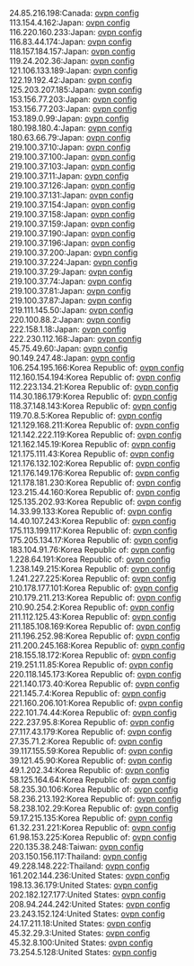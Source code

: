 24.85.216.198:Canada: [ovpn config](vpn/24_85_216_198.ovpn)  
113.154.4.162:Japan: [ovpn config](vpn/113_154_4_162.ovpn)  
116.220.160.233:Japan: [ovpn config](vpn/116_220_160_233.ovpn)  
116.83.44.174:Japan: [ovpn config](vpn/116_83_44_174.ovpn)  
118.157.184.157:Japan: [ovpn config](vpn/118_157_184_157.ovpn)  
119.24.202.36:Japan: [ovpn config](vpn/119_24_202_36.ovpn)  
121.106.133.189:Japan: [ovpn config](vpn/121_106_133_189.ovpn)  
122.19.192.42:Japan: [ovpn config](vpn/122_19_192_42.ovpn)  
125.203.207.185:Japan: [ovpn config](vpn/125_203_207_185.ovpn)  
153.156.77.203:Japan: [ovpn config](vpn/153_156_77_203.ovpn)  
153.156.77.203:Japan: [ovpn config](vpn/153_156_77_203.ovpn)  
153.189.0.99:Japan: [ovpn config](vpn/153_189_0_99.ovpn)  
180.198.180.4:Japan: [ovpn config](vpn/180_198_180_4.ovpn)  
180.63.66.79:Japan: [ovpn config](vpn/180_63_66_79.ovpn)  
219.100.37.10:Japan: [ovpn config](vpn/219_100_37_10.ovpn)  
219.100.37.100:Japan: [ovpn config](vpn/219_100_37_100.ovpn)  
219.100.37.103:Japan: [ovpn config](vpn/219_100_37_103.ovpn)  
219.100.37.11:Japan: [ovpn config](vpn/219_100_37_11.ovpn)  
219.100.37.126:Japan: [ovpn config](vpn/219_100_37_126.ovpn)  
219.100.37.131:Japan: [ovpn config](vpn/219_100_37_131.ovpn)  
219.100.37.154:Japan: [ovpn config](vpn/219_100_37_154.ovpn)  
219.100.37.158:Japan: [ovpn config](vpn/219_100_37_158.ovpn)  
219.100.37.159:Japan: [ovpn config](vpn/219_100_37_159.ovpn)  
219.100.37.190:Japan: [ovpn config](vpn/219_100_37_190.ovpn)  
219.100.37.196:Japan: [ovpn config](vpn/219_100_37_196.ovpn)  
219.100.37.200:Japan: [ovpn config](vpn/219_100_37_200.ovpn)  
219.100.37.224:Japan: [ovpn config](vpn/219_100_37_224.ovpn)  
219.100.37.29:Japan: [ovpn config](vpn/219_100_37_29.ovpn)  
219.100.37.74:Japan: [ovpn config](vpn/219_100_37_74.ovpn)  
219.100.37.81:Japan: [ovpn config](vpn/219_100_37_81.ovpn)  
219.100.37.87:Japan: [ovpn config](vpn/219_100_37_87.ovpn)  
219.111.145.50:Japan: [ovpn config](vpn/219_111_145_50.ovpn)  
220.100.88.2:Japan: [ovpn config](vpn/220_100_88_2.ovpn)  
222.158.1.18:Japan: [ovpn config](vpn/222_158_1_18.ovpn)  
222.230.112.168:Japan: [ovpn config](vpn/222_230_112_168.ovpn)  
45.75.49.60:Japan: [ovpn config](vpn/45_75_49_60.ovpn)  
90.149.247.48:Japan: [ovpn config](vpn/90_149_247_48.ovpn)  
106.254.195.166:Korea Republic of: [ovpn config](vpn/106_254_195_166.ovpn)  
112.160.154.194:Korea Republic of: [ovpn config](vpn/112_160_154_194.ovpn)  
112.223.134.21:Korea Republic of: [ovpn config](vpn/112_223_134_21.ovpn)  
114.30.186.179:Korea Republic of: [ovpn config](vpn/114_30_186_179.ovpn)  
118.37.148.143:Korea Republic of: [ovpn config](vpn/118_37_148_143.ovpn)  
119.70.8.5:Korea Republic of: [ovpn config](vpn/119_70_8_5.ovpn)  
121.129.168.211:Korea Republic of: [ovpn config](vpn/121_129_168_211.ovpn)  
121.142.222.119:Korea Republic of: [ovpn config](vpn/121_142_222_119.ovpn)  
121.162.145.19:Korea Republic of: [ovpn config](vpn/121_162_145_19.ovpn)  
121.175.111.43:Korea Republic of: [ovpn config](vpn/121_175_111_43.ovpn)  
121.176.132.102:Korea Republic of: [ovpn config](vpn/121_176_132_102.ovpn)  
121.176.149.176:Korea Republic of: [ovpn config](vpn/121_176_149_176.ovpn)  
121.178.181.230:Korea Republic of: [ovpn config](vpn/121_178_181_230.ovpn)  
123.215.44.160:Korea Republic of: [ovpn config](vpn/123_215_44_160.ovpn)  
125.135.202.93:Korea Republic of: [ovpn config](vpn/125_135_202_93.ovpn)  
14.33.99.133:Korea Republic of: [ovpn config](vpn/14_33_99_133.ovpn)  
14.40.107.243:Korea Republic of: [ovpn config](vpn/14_40_107_243.ovpn)  
175.113.199.117:Korea Republic of: [ovpn config](vpn/175_113_199_117.ovpn)  
175.205.134.17:Korea Republic of: [ovpn config](vpn/175_205_134_17.ovpn)  
183.104.91.76:Korea Republic of: [ovpn config](vpn/183_104_91_76.ovpn)  
1.228.64.191:Korea Republic of: [ovpn config](vpn/1_228_64_191.ovpn)  
1.238.149.215:Korea Republic of: [ovpn config](vpn/1_238_149_215.ovpn)  
1.241.227.225:Korea Republic of: [ovpn config](vpn/1_241_227_225.ovpn)  
210.178.177.101:Korea Republic of: [ovpn config](vpn/210_178_177_101.ovpn)  
210.179.211.213:Korea Republic of: [ovpn config](vpn/210_179_211_213.ovpn)  
210.90.254.2:Korea Republic of: [ovpn config](vpn/210_90_254_2.ovpn)  
211.112.125.43:Korea Republic of: [ovpn config](vpn/211_112_125_43.ovpn)  
211.185.108.169:Korea Republic of: [ovpn config](vpn/211_185_108_169.ovpn)  
211.196.252.98:Korea Republic of: [ovpn config](vpn/211_196_252_98.ovpn)  
211.200.245.168:Korea Republic of: [ovpn config](vpn/211_200_245_168.ovpn)  
218.155.18.172:Korea Republic of: [ovpn config](vpn/218_155_18_172.ovpn)  
219.251.11.85:Korea Republic of: [ovpn config](vpn/219_251_11_85.ovpn)  
220.118.145.173:Korea Republic of: [ovpn config](vpn/220_118_145_173.ovpn)  
221.140.173.40:Korea Republic of: [ovpn config](vpn/221_140_173_40.ovpn)  
221.145.7.4:Korea Republic of: [ovpn config](vpn/221_145_7_4.ovpn)  
221.160.206.101:Korea Republic of: [ovpn config](vpn/221_160_206_101.ovpn)  
222.101.74.44:Korea Republic of: [ovpn config](vpn/222_101_74_44.ovpn)  
222.237.95.8:Korea Republic of: [ovpn config](vpn/222_237_95_8.ovpn)  
27.117.43.179:Korea Republic of: [ovpn config](vpn/27_117_43_179.ovpn)  
27.35.71.2:Korea Republic of: [ovpn config](vpn/27_35_71_2.ovpn)  
39.117.155.59:Korea Republic of: [ovpn config](vpn/39_117_155_59.ovpn)  
39.121.45.90:Korea Republic of: [ovpn config](vpn/39_121_45_90.ovpn)  
49.1.202.34:Korea Republic of: [ovpn config](vpn/49_1_202_34.ovpn)  
58.125.164.64:Korea Republic of: [ovpn config](vpn/58_125_164_64.ovpn)  
58.235.30.106:Korea Republic of: [ovpn config](vpn/58_235_30_106.ovpn)  
58.236.213.192:Korea Republic of: [ovpn config](vpn/58_236_213_192.ovpn)  
58.238.102.29:Korea Republic of: [ovpn config](vpn/58_238_102_29.ovpn)  
59.17.215.135:Korea Republic of: [ovpn config](vpn/59_17_215_135.ovpn)  
61.32.231.221:Korea Republic of: [ovpn config](vpn/61_32_231_221.ovpn)  
61.98.153.225:Korea Republic of: [ovpn config](vpn/61_98_153_225.ovpn)  
220.135.38.248:Taiwan: [ovpn config](vpn/220_135_38_248.ovpn)  
203.150.156.117:Thailand: [ovpn config](vpn/203_150_156_117.ovpn)  
49.228.148.222:Thailand: [ovpn config](vpn/49_228_148_222.ovpn)  
161.202.144.236:United States: [ovpn config](vpn/161_202_144_236.ovpn)  
198.13.36.179:United States: [ovpn config](vpn/198_13_36_179.ovpn)  
202.182.127.177:United States: [ovpn config](vpn/202_182_127_177.ovpn)  
208.94.244.242:United States: [ovpn config](vpn/208_94_244_242.ovpn)  
23.243.152.124:United States: [ovpn config](vpn/23_243_152_124.ovpn)  
24.17.211.18:United States: [ovpn config](vpn/24_17_211_18.ovpn)  
45.32.29.3:United States: [ovpn config](vpn/45_32_29_3.ovpn)  
45.32.8.100:United States: [ovpn config](vpn/45_32_8_100.ovpn)  
73.254.5.128:United States: [ovpn config](vpn/73_254_5_128.ovpn)  
